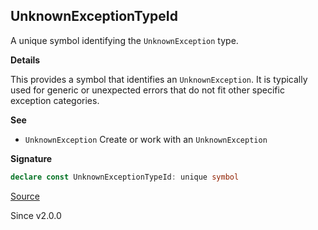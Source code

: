 ## UnknownExceptionTypeId

A unique symbol identifying the `UnknownException` type.

**Details**

This provides a symbol that identifies an `UnknownException`. It is typically
used for generic or unexpected errors that do not fit other specific
exception categories.

**See**

- `UnknownException` Create or work with an `UnknownException`

**Signature**

```ts
declare const UnknownExceptionTypeId: unique symbol
```

[Source](https://github.com/Effect-TS/effect/tree/main/packages/effect/src/Cause.ts#L231)

Since v2.0.0